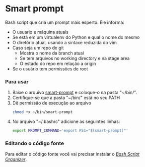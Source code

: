 Smart prompt
============

Bash script que cria um prompt mais esperto. Ele informa:

* O usuario e máquina atuais
* Se está em um virtualenv do Python e qual o nome do mesmo
* O diretório atual, usando a sintaxe reduzida do vim
* Caso seja um repo do git
    * Mostra o nome da branch atual
    * Se tem arquivos no working directory e na stage area
    * O estado do repo em relação a origin
* Se o usuário tem permissões de root

### Para usar

1. Baixe o arquivo [smart-prompt](smart-prompt) e coloque-o na pasta "~/bin/".
2. Certifique-se que a pasta "~/bin/" está no seu PATH 
3. Dê permissão de execução ao arquivo 
    ```bash
    chmod +x ~/bin/smart-prompt
    ```
4. No arquivo "~/.bashrc" adicione as seguintes linhas:
    ```bash
    export PROMPT_COMMAND='export PS1="$(smart-prompt)"'
    ```

### Editando o código fonte

Para editar o código fonte você vai precisar instalar o *[Bash Script Organizer](https://github.com/fholiveira/bso)*.
